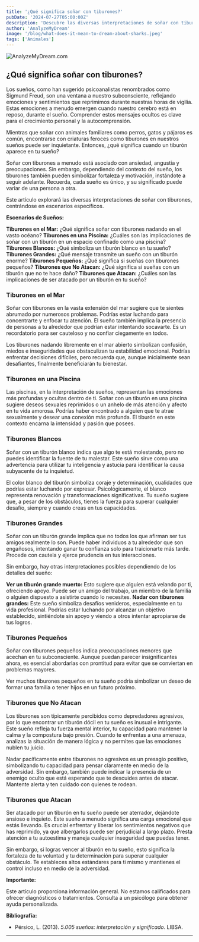 ```yaml
---
title: '¿Qué significa soñar con tiburones?'
pubDate: '2024-07-27T05:00:00Z'
description: 'Descubre las diversas interpretaciones de soñar con tiburones, desde ansiedad y angustia hasta fortaleza y motivación.'
author: 'AnalyzeMyDream'
image: '/blog/what-does-it-mean-to-dream-about-sharks.jpeg'
tags: ['Animales']
---
```


![AnalyzeMyDream.com](/blog/what-does-it-mean-to-dream-about-sharks.jpeg)

## ¿Qué significa soñar con tiburones?

Los sueños, como han sugerido psicoanalistas renombrados como Sigmund Freud, son una ventana a nuestro subconsciente, reflejando emociones y sentimientos que reprimimos durante nuestras horas de vigilia. Estas emociones a menudo emergen cuando nuestro cerebro está en reposo, durante el sueño. Comprender estos mensajes ocultos es clave para el crecimiento personal y la autocomprensión.

Mientras que soñar con animales familiares como perros, gatos y pájaros es común, encontrarse con criaturas feroces como tiburones en nuestros sueños puede ser inquietante. Entonces, ¿qué significa cuando un tiburón aparece en tu sueño?

Soñar con tiburones a menudo está asociado con ansiedad, angustia y preocupaciones. Sin embargo, dependiendo del contexto del sueño, los tiburones también pueden simbolizar fortaleza y motivación, instándote a seguir adelante. Recuerda, cada sueño es único, y su significado puede variar de una persona a otra.

Este artículo explorará las diversas interpretaciones de soñar con tiburones, centrándose en escenarios específicos.

**Escenarios de Sueños:**

**Tiburones en el Mar:** ¿Qué significa soñar con tiburones nadando en el vasto océano?
**Tiburones en una Piscina:** ¿Cuáles son las implicaciones de soñar con un tiburón en un espacio confinado como una piscina?
**Tiburones Blancos:** ¿Qué simboliza un tiburón blanco en tu sueño?
**Tiburones Grandes:** ¿Qué mensaje transmite un sueño con un tiburón enorme?
**Tiburones Pequeños:** ¿Qué significa si sueñas con tiburones pequeños?
**Tiburones que No Atacan:** ¿Qué significa si sueñas con un tiburón que no te hace daño?
**Tiburones que Atacan:** ¿Cuáles son las implicaciones de ser atacado por un tiburón en tu sueño?

### Tiburones en el Mar

Soñar con tiburones en la vasta extensión del mar sugiere que te sientes abrumado por numerosos problemas. Podrías estar luchando para concentrarte y enfocar tu atención. El sueño también implica la presencia de personas a tu alrededor que podrían estar intentando socavarte. Es un recordatorio para ser cauteloso y no confiar ciegamente en todos.

Los tiburones nadando libremente en el mar abierto simbolizan confusión, miedos e inseguridades que obstaculizan tu estabilidad emocional. Podrías enfrentar decisiones difíciles, pero recuerda que, aunque inicialmente sean desafiantes, finalmente beneficiarán tu bienestar.

### Tiburones en una Piscina

Las piscinas, en la interpretación de sueños, representan las emociones más profundas y ocultas dentro de ti. Soñar con un tiburón en una piscina sugiere deseos sexuales reprimidos o un anhelo de más atención y afecto en tu vida amorosa. Podrías haber encontrado a alguien que te atrae sexualmente y desear una conexión más profunda. El tiburón en este contexto encarna la intensidad y pasión que posees.

### Tiburones Blancos

Soñar con un tiburón blanco indica que algo te está molestando, pero no puedes identificar la fuente de tu malestar. Este sueño sirve como una advertencia para utilizar tu inteligencia y astucia para identificar la causa subyacente de tu inquietud.

El color blanco del tiburón simboliza coraje y determinación, cualidades que podrías estar luchando por expresar. Psicológicamente, el blanco representa renovación y transformaciones significativas. Tu sueño sugiere que, a pesar de los obstáculos, tienes la fuerza para superar cualquier desafío, siempre y cuando creas en tus capacidades.

### Tiburones Grandes

Soñar con un tiburón grande implica que no todos los que afirman ser tus amigos realmente lo son. Puede haber individuos a tu alrededor que son engañosos, intentando ganar tu confianza solo para traicionarte más tarde. Procede con cautela y ejerce prudencia en tus interacciones.

Sin embargo, hay otras interpretaciones posibles dependiendo de los detalles del sueño:

**Ver un tiburón grande muerto:** Esto sugiere que alguien está velando por ti, ofreciendo apoyo. Puede ser un amigo del trabajo, un miembro de la familia o alguien dispuesto a asistirte cuando lo necesites.
**Nadar con tiburones grandes:** Este sueño simboliza desafíos venideros, especialmente en tu vida profesional. Podrías estar luchando por alcanzar un objetivo establecido, sintiéndote sin apoyo y viendo a otros intentar apropiarse de tus logros.

### Tiburones Pequeños

Soñar con tiburones pequeños indica preocupaciones menores que acechan en tu subconsciente. Aunque puedan parecer insignificantes ahora, es esencial abordarlas con prontitud para evitar que se conviertan en problemas mayores.

Ver muchos tiburones pequeños en tu sueño podría simbolizar un deseo de formar una familia o tener hijos en un futuro próximo.

### Tiburones que No Atacan

Los tiburones son típicamente percibidos como depredadores agresivos, por lo que encontrar un tiburón dócil en tu sueño es inusual e intrigante. Este sueño refleja tu fuerza mental interior, tu capacidad para mantener la calma y la compostura bajo presión. Cuando te enfrentas a una amenaza, analizas la situación de manera lógica y no permites que las emociones nublen tu juicio.

Nadar pacíficamente entre tiburones no agresivos es un presagio positivo, simbolizando tu capacidad para pensar claramente en medio de la adversidad. Sin embargo, también puede indicar la presencia de un enemigo oculto que está esperando que te descuides antes de atacar. Mantente alerta y ten cuidado con quienes te rodean.

### Tiburones que Atacan

Ser atacado por un tiburón en tu sueño puede ser aterrador, dejándote ansioso e inquieto. Este sueño a menudo significa una carga emocional que estás llevando. Es crucial enfrentar y liberar los sentimientos negativos que has reprimido, ya que albergarlos puede ser perjudicial a largo plazo. Presta atención a tu autoestima y maneja cualquier inseguridad que puedas tener.

Sin embargo, si logras vencer al tiburón en tu sueño, esto significa la fortaleza de tu voluntad y tu determinación para superar cualquier obstáculo. Te estableces altos estándares para ti mismo y mantienes el control incluso en medio de la adversidad.

**Importante:**

Este artículo proporciona información general. No estamos calificados para ofrecer diagnósticos o tratamientos. Consulta a un psicólogo para obtener ayuda personalizada.

**Bibliografía:**

- Pérsico, L. (2013). *5.005 sueños: interpretación y significado*. LIBSA.

---